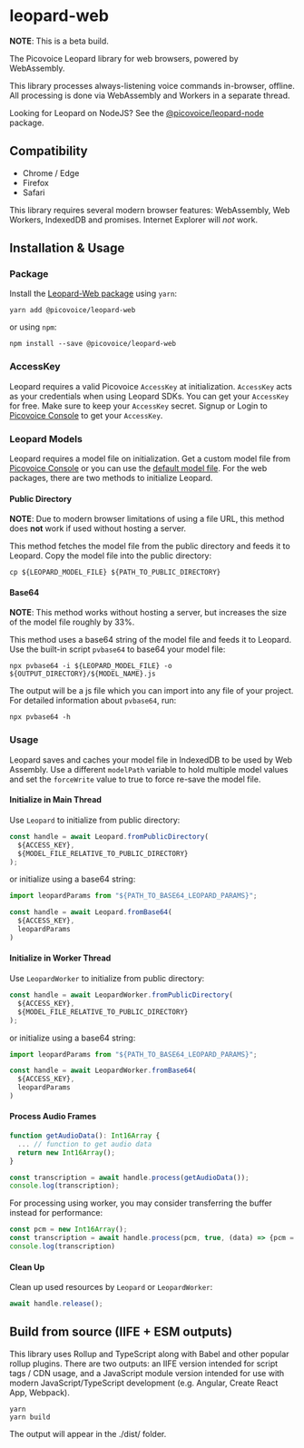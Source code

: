 # leopard-web

**NOTE**: This is a beta build.

The Picovoice Leopard library for web browsers, powered by WebAssembly.

This library processes always-listening voice commands in-browser, offline. All processing is done via WebAssembly and Workers in a separate thread.

Looking for Leopard on NodeJS? See the [@picovoice/leopard-node](https://www.npmjs.com/package/@picovoice/leopard-node) package.

## Compatibility

- Chrome / Edge
- Firefox
- Safari

This library requires several modern browser features: WebAssembly, Web Workers, IndexedDB and promises. Internet Explorer will _not_ work.

## Installation & Usage

### Package

Install the [Leopard-Web package](https://www.npmjs.com/package/@picovoice/leopard-web) using `yarn`:

```console
yarn add @picovoice/leopard-web
```

or using `npm`:

```console
npm install --save @picovoice/leopard-web
```

### AccessKey

Leopard requires a valid Picovoice `AccessKey` at initialization. `AccessKey` acts as your credentials when using Leopard SDKs.
You can get your `AccessKey` for free. Make sure to keep your `AccessKey` secret.
Signup or Login to [Picovoice Console](https://console.picovoice.ai/) to get your `AccessKey`.

### Leopard Models

Leopard requires a model file on initialization. Get a custom model file from [Picovoice Console](https://console.picovoice.ai/cat)
or you can use the [default model file](/lib/common/leopard_params.pv).
For the web packages, there are two methods to initialize Leopard.

#### Public Directory

**NOTE**: Due to modern browser limitations of using a file URL, this method does __not__ work if used without hosting a server.

This method fetches the model file from the public directory and feeds it to Leopard. Copy the model file into the public directory:

```console
cp ${LEOPARD_MODEL_FILE} ${PATH_TO_PUBLIC_DIRECTORY}
```

#### Base64

**NOTE**: This method works without hosting a server, but increases the size of the model file roughly by 33%.

This method uses a base64 string of the model file and feeds it to Leopard. Use the built-in script `pvbase64` to
base64 your model file:

```console
npx pvbase64 -i ${LEOPARD_MODEL_FILE} -o ${OUTPUT_DIRECTORY}/${MODEL_NAME}.js
```

The output will be a js file which you can import into any file of your project. For detailed information about `pvbase64`,
run:

```console
npx pvbase64 -h
```

### Usage

Leopard saves and caches your model file in IndexedDB to be used by Web Assembly. Use a different `modelPath` variable
to hold multiple model values and set the `forceWrite` value to true to force re-save the model file.

#### Initialize in Main Thread

Use `Leopard` to initialize from public directory:

```typescript
const handle = await Leopard.fromPublicDirectory(
  ${ACCESS_KEY},
  ${MODEL_FILE_RELATIVE_TO_PUBLIC_DIRECTORY}
);
```

or initialize using a base64 string:

```typescript
import leopardParams from "${PATH_TO_BASE64_LEOPARD_PARAMS}";

const handle = await Leopard.fromBase64(
  ${ACCESS_KEY},
  leopardParams
)
```

#### Initialize in Worker Thread

Use `LeopardWorker` to initialize from public directory:

```typescript
const handle = await LeopardWorker.fromPublicDirectory(
  ${ACCESS_KEY},
  ${MODEL_FILE_RELATIVE_TO_PUBLIC_DIRECTORY}
);
```

or initialize using a base64 string:

```typescript
import leopardParams from "${PATH_TO_BASE64_LEOPARD_PARAMS}";

const handle = await LeopardWorker.fromBase64(
  ${ACCESS_KEY},
  leopardParams
)
```

#### Process Audio Frames

```typescript
function getAudioData(): Int16Array {
  ... // function to get audio data
  return new Int16Array();
}

const transcription = await handle.process(getAudioData());
console.log(transcription);
```

For processing using worker, you may consider transferring the buffer instead for performance:

```typescript
const pcm = new Int16Array();
const transcription = await handle.process(pcm, true, (data) => {pcm = data});
console.log(transcription)
```

#### Clean Up

Clean up used resources by `Leopard` or `LeopardWorker`:

```typescript
await handle.release();
```

## Build from source (IIFE + ESM outputs)

This library uses Rollup and TypeScript along with Babel and other popular rollup plugins. There are two outputs: an IIFE version intended for script tags / CDN usage, and a JavaScript module version intended for use with modern JavaScript/TypeScript development (e.g. Angular, Create React App, Webpack).

```console
yarn
yarn build
```

The output will appear in the ./dist/ folder.
